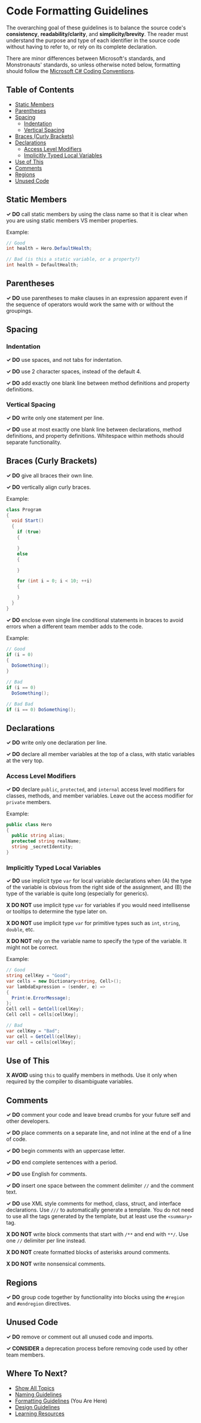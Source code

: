 # Code Formatting Guidelines #

The overarching goal of these guidelines is to balance the source code's **consistency**, **readability/clarity**, and **simplicity/brevity**. The reader must understand the purpose and type of each identifier in the source code without having to refer to, or rely on its complete declaration.

There are minor differences between Microsoft's standards, and Monstronauts' standards, so unless otherwise noted below, formatting should follow the [Microsoft C# Coding Conventions](https://docs.microsoft.com/en-us/dotnet/csharp/programming-guide/inside-a-program/coding-conventions).

## Table of Contents
- [Static Members](#static-members)
- [Parentheses](#parentheses)
- [Spacing](#spacing)
  + [Indentation](#indentation)
  + [Vertical Spacing](#vertical-spacing)
- [Braces (Curly Brackets)](#braces--curly-brackets)
- [Declarations](#declarations)
  + [Access Level Modifiers](#access-level-modifiers)
  + [Implicitly Typed Local Variables](#implicitly-typed-local-variables)
- [Use of This](#use-of-this)
- [Comments](#comments)
- [Regions](#regions)
- [Unused Code](#unused-code)

## Static Members

**✓ DO** call static members by using the class name so that it is clear when you are using static members VS member properties.

Example:
```csharp
// Good
int health = Hero.DefaultHealth;

// Bad (is this a static variable, or a property?)
int health = DefaultHealth;
```

## Parentheses

**✓ DO** use parentheses to make clauses in an expression apparent even if the sequence of operators would work the same with or without the groupings.

## Spacing

### Indentation

**✓ DO** use spaces, and not tabs for indentation.

**✓ DO** use 2 character spaces, instead of the default 4.

**✓ DO** add exactly one blank line between method definitions and property definitions.

### Vertical Spacing

**✓ DO** write only one statement per line.

**✓ DO** use at most exactly one blank line between declarations, method definitions, and property definitions. Whitespace within methods should separate functionality.

## Braces (Curly Brackets)

**✓ DO** give all braces their own line.

**✓ DO** vertically align curly braces.

Example:
```csharp
class Program
{
  void Start()
  {
    if (true)
    {

    }
    else
    {

    }

    for (int i = 0; i < 10; ++i)
    {

    }
  }
}
```

**✓ DO** enclose even single line conditional statements in braces to avoid errors when a different team member adds to the code.

Example:
```csharp
// Good
if (i = 0)
{
  DoSomething();
}

// Bad
if (i == 0)
  DoSomething();

// Bad Bad
if (i == 0) DoSomething();
```

## Declarations

**✓ DO** write only one declaration per line.

**✓ DO** declare all member variables at the top of a class, with static variables at the very top.

### Access Level Modifiers

**✓ DO** declare `public`, `protected`, and `internal` access level modifiers for classes, methods, and member variables. Leave out the access modifier for `private` members.

Example:
```csharp
public class Hero
{
  public string alias;
  protected string realName;
  string _secretIdentity;
}
```

### Implicitly Typed Local Variables

**✓ DO** use implicit type `var` for local variable declarations when (A) the type of the variable is obvious from the right side of the assignment, and (B) the type of the variable is quite long (especially for generics).

**X DO NOT** use implicit type `var` for variables if you would need intellisense or tooltips to determine the type later on.

**X DO NOT** use implicit type `var` for primitive types such as  `int`, `string`, `double`, etc.

**X DO NOT** rely on the variable name to specify the type of the variable. It might not be correct.

Example:
```csharp
// Good
string cellKey = "Good";
var cells = new Dictionary<string, Cell>();
var lambdaExpression = (sender, e) => 
{
  Print(e.ErrorMessage);
};
Cell cell = GetCell(cellKey);
Cell cell = cells[cellKey];

// Bad
var cellKey = "Bad";
var cell = GetCell(cellKey);
var cell = cells[cellKey];
```

## Use of This

**X AVOID** using `this` to qualify members in methods. Use it only when required by the compiler to disambiguate variables.

## Comments

**✓ DO** comment your code and leave bread crumbs for your future self and other developers.

**✓ DO** place comments on a separate line, and not inline at the end of a line of code.

**✓ DO** begin comments with an uppercase letter.

**✓ DO** end complete sentences with a period.

**✓ DO** use English for comments.

**✓ DO** insert one space between the comment delimiter `//` and the comment text.

**✓ DO** use XML style comments for method, class, struct, and interface declarations. Use `///` to automatically generate a template. You do not need to use all the tags generated by the template, but at least use the `<summary>` tag.

**X DO NOT** write block comments that start with `/**` and end with `**/`. Use one `//` delimiter per line instead.

**X DO NOT** create formatted blocks of asterisks around comments.

**X DO NOT** write nonsensical comments.

## Regions

**✓ DO** group code together by functionality into blocks using the `#region` and `#endregion` directives.

## Unused Code

**✓ DO** remove or comment out all unused code and imports.

**✓ CONSIDER** a deprecation process before removing code used by other team members. 

## Where To Next?
- [Show All Topics](README.md)
- [Naming Guidelines](NAMING.md) 
- [Formatting Guidelines](#code-formatting-guidelines) (You Are Here)
- [Design Guidelines](DESIGN.md)
- [Learning Resources](RESOURCES.md)